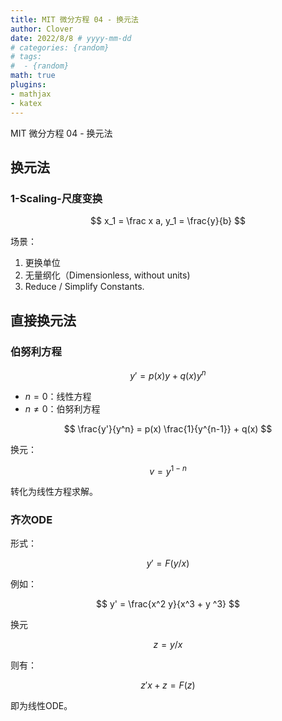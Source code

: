 ```yaml
---
title: MIT 微分方程 04 - 换元法
author: Clover
date: 2022/8/8 # yyyy-mm-dd
# categories: {random}
# tags:
#  - {random}
math: true
plugins:
- mathjax
- katex
---
```


MIT 微分方程 04 - 换元法

<!-- more -->

## 换元法

### 1-Scaling-尺度变换

$$
x_1 = \frac x a, y_1 = \frac{y}{b}
$$

场景：

1. 更换单位
2. 无量纲化（Dimensionless, without units)
3. Reduce / Simplify Constants.

## 直接换元法

### 伯努利方程

$$
y' = p(x) y + q(x) y ^ n
$$

- $n = 0$：线性方程
- $n \ne 0$：伯努利方程

$$
\frac{y'}{y^n} = p(x) \frac{1}{y^{n-1}} + q(x)
$$

换元：

$$
v = y^{1 - n}
$$

转化为线性方程求解。

### 齐次ODE

形式：

$$
y' = F(y / x)
$$

例如：

$$
y' = \frac{x^2 y}{x^3 + y ^3}
$$

换元

$$
z = y / x
$$

则有：

$$
z'x + z = F(z)
$$

即为线性ODE。